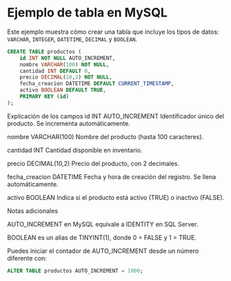 # Ejemplo de tabla en MySQL

Este ejemplo muestra cómo crear una tabla que incluye los tipos de datos:
`VARCHAR`, `INTEGER`, `DATETIME`, `DECIMAL` y `BOOLEAN`.

```sql
CREATE TABLE productos (
    id INT NOT NULL AUTO_INCREMENT,
    nombre VARCHAR(100) NOT NULL,
    cantidad INT DEFAULT 0,
    precio DECIMAL(10,2) NOT NULL,
    fecha_creacion DATETIME DEFAULT CURRENT_TIMESTAMP,
    activo BOOLEAN DEFAULT TRUE,
    PRIMARY KEY (id)
);
```

Explicación de los campos
id	INT AUTO_INCREMENT	Identificador único del producto. Se incrementa automáticamente.

nombre	VARCHAR(100)	Nombre del producto (hasta 100 caracteres).

cantidad	INT	Cantidad disponible en inventario.

precio	DECIMAL(10,2)	Precio del producto, con 2 decimales.

fecha_creacion	DATETIME	Fecha y hora de creación del registro. Se llena automáticamente.

activo	BOOLEAN	Indica si el producto está activo (TRUE) o inactivo (FALSE).

Notas adicionales

AUTO_INCREMENT en MySQL equivale a IDENTITY en SQL Server.

BOOLEAN es un alias de TINYINT(1), donde 0 = FALSE y 1 = TRUE.

Puedes iniciar el contador de AUTO_INCREMENT desde un número diferente con:
```sql
ALTER TABLE productos AUTO_INCREMENT = 1000;
```
